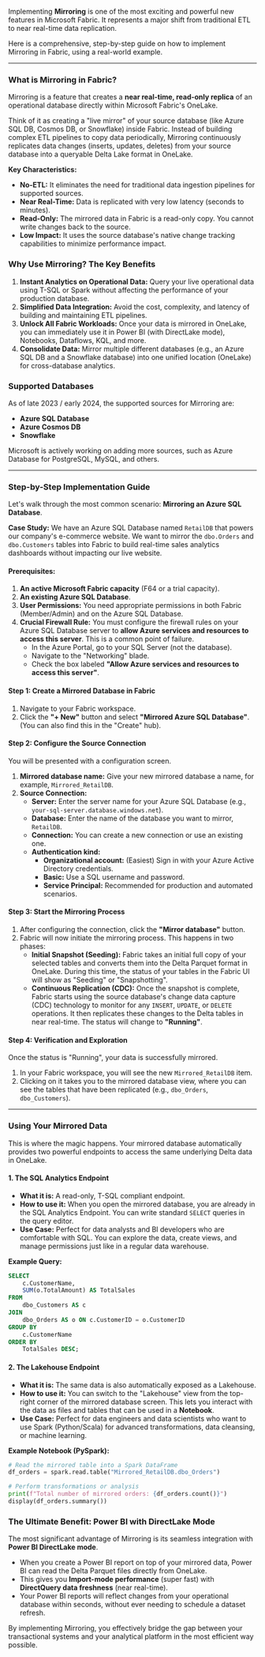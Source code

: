 Implementing **Mirroring** is one of the most exciting and powerful new features in Microsoft Fabric. It represents a major shift from traditional ETL to near real-time data replication.

Here is a comprehensive, step-by-step guide on how to implement Mirroring in Fabric, using a real-world example.

---

### What is Mirroring in Fabric?

Mirroring is a feature that creates a **near real-time, read-only replica** of an operational database directly within Microsoft Fabric's OneLake.

Think of it as creating a "live mirror" of your source database (like Azure SQL DB, Cosmos DB, or Snowflake) inside Fabric. Instead of building complex ETL pipelines to copy data periodically, Mirroring continuously replicates data changes (inserts, updates, deletes) from your source database into a queryable Delta Lake format in OneLake.

**Key Characteristics:**
*   **No-ETL:** It eliminates the need for traditional data ingestion pipelines for supported sources.
*   **Near Real-Time:** Data is replicated with very low latency (seconds to minutes).
*   **Read-Only:** The mirrored data in Fabric is a read-only copy. You cannot write changes back to the source.
*   **Low Impact:** It uses the source database's native change tracking capabilities to minimize performance impact.

### Why Use Mirroring? The Key Benefits

1.  **Instant Analytics on Operational Data:** Query your live operational data using T-SQL or Spark without affecting the performance of your production database.
2.  **Simplified Data Integration:** Avoid the cost, complexity, and latency of building and maintaining ETL pipelines.
3.  **Unlock All Fabric Workloads:** Once your data is mirrored in OneLake, you can immediately use it in Power BI (with DirectLake mode), Notebooks, Dataflows, KQL, and more.
4.  **Consolidate Data:** Mirror multiple different databases (e.g., an Azure SQL DB and a Snowflake database) into one unified location (OneLake) for cross-database analytics.

### Supported Databases

As of late 2023 / early 2024, the supported sources for Mirroring are:
*   **Azure SQL Database**
*   **Azure Cosmos DB**
*   **Snowflake**

Microsoft is actively working on adding more sources, such as Azure Database for PostgreSQL, MySQL, and others.

---

### Step-by-Step Implementation Guide

Let's walk through the most common scenario: **Mirroring an Azure SQL Database**.

**Case Study:**
We have an Azure SQL Database named `RetailDB` that powers our company's e-commerce website. We want to mirror the `dbo.Orders` and `dbo.Customers` tables into Fabric to build real-time sales analytics dashboards without impacting our live website.

#### Prerequisites:

1.  **An active Microsoft Fabric capacity** (F64 or a trial capacity).
2.  **An existing Azure SQL Database**.
3.  **User Permissions:** You need appropriate permissions in both Fabric (Member/Admin) and on the Azure SQL Database.
4.  **Crucial Firewall Rule:** You must configure the firewall rules on your Azure SQL Database server to **allow Azure services and resources to access this server**. This is a common point of failure.
    *   In the Azure Portal, go to your SQL Server (not the database).
    *   Navigate to the "Networking" blade.
    *   Check the box labeled **"Allow Azure services and resources to access this server"**.

#### Step 1: Create a Mirrored Database in Fabric

1.  Navigate to your Fabric workspace.
2.  Click the **"+ New"** button and select **"Mirrored Azure SQL Database"**. (You can also find this in the "Create" hub).

#### Step 2: Configure the Source Connection

You will be presented with a configuration screen.

1.  **Mirrored database name:** Give your new mirrored database a name, for example, `Mirrored_RetailDB`.
2.  **Source Connection:**
    *   **Server:** Enter the server name for your Azure SQL Database (e.g., `your-sql-server.database.windows.net`).
    *   **Database:** Enter the name of the database you want to mirror, `RetailDB`.
    *   **Connection:** You can create a new connection or use an existing one.
    *   **Authentication kind:**
        *   **Organizational account:** (Easiest) Sign in with your Azure Active Directory credentials.
        *   **Basic:** Use a SQL username and password.
        *   **Service Principal:** Recommended for production and automated scenarios.

#### Step 3: Start the Mirroring Process

1.  After configuring the connection, click the **"Mirror database"** button.
2.  Fabric will now initiate the mirroring process. This happens in two phases:
    *   **Initial Snapshot (Seeding):** Fabric takes an initial full copy of your selected tables and converts them into the Delta Parquet format in OneLake. During this time, the status of your tables in the Fabric UI will show as "Seeding" or "Snapshotting".
    *   **Continuous Replication (CDC):** Once the snapshot is complete, Fabric starts using the source database's change data capture (CDC) technology to monitor for any `INSERT`, `UPDATE`, or `DELETE` operations. It then replicates these changes to the Delta tables in near real-time. The status will change to **"Running"**.

#### Step 4: Verification and Exploration

Once the status is "Running", your data is successfully mirrored.

1.  In your Fabric workspace, you will see the new `Mirrored_RetailDB` item.
2.  Clicking on it takes you to the mirrored database view, where you can see the tables that have been replicated (e.g., `dbo_Orders`, `dbo_Customers`).

---

### Using Your Mirrored Data

This is where the magic happens. Your mirrored database automatically provides two powerful endpoints to access the same underlying Delta data in OneLake.

#### 1. The SQL Analytics Endpoint

*   **What it is:** A read-only, T-SQL compliant endpoint.
*   **How to use it:** When you open the mirrored database, you are already in the SQL Analytics Endpoint. You can write standard `SELECT` queries in the query editor.
*   **Use Case:** Perfect for data analysts and BI developers who are comfortable with SQL. You can explore the data, create views, and manage permissions just like in a regular data warehouse.

**Example Query:**
```sql
SELECT
    c.CustomerName,
    SUM(o.TotalAmount) AS TotalSales
FROM
    dbo_Customers AS c
JOIN
    dbo_Orders AS o ON c.CustomerID = o.CustomerID
GROUP BY
    c.CustomerName
ORDER BY
    TotalSales DESC;
```

#### 2. The Lakehouse Endpoint

*   **What it is:** The same data is also automatically exposed as a Lakehouse.
*   **How to use it:** You can switch to the "Lakehouse" view from the top-right corner of the mirrored database screen. This lets you interact with the data as files and tables that can be used in a **Notebook**.
*   **Use Case:** Perfect for data engineers and data scientists who want to use Spark (Python/Scala) for advanced transformations, data cleansing, or machine learning.

**Example Notebook (PySpark):**
```python
# Read the mirrored table into a Spark DataFrame
df_orders = spark.read.table("Mirrored_RetailDB.dbo_Orders")

# Perform transformations or analysis
print(f"Total number of mirrored orders: {df_orders.count()}")
display(df_orders.summary())
```

### The Ultimate Benefit: Power BI with DirectLake Mode

The most significant advantage of Mirroring is its seamless integration with **Power BI DirectLake mode**.

*   When you create a Power BI report on top of your mirrored data, Power BI can read the Delta Parquet files directly from OneLake.
*   This gives you **Import-mode performance** (super fast) with **DirectQuery data freshness** (near real-time).
*   Your Power BI reports will reflect changes from your operational database within seconds, without ever needing to schedule a dataset refresh.

By implementing Mirroring, you effectively bridge the gap between your transactional systems and your analytical platform in the most efficient way possible.